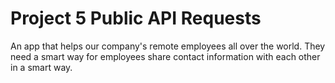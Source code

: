 # Project 5 Public API Requests
 An app  that helps our company's remote employees  all over the world. They need a smart way for employees  share contact information with each other in a smart way.
